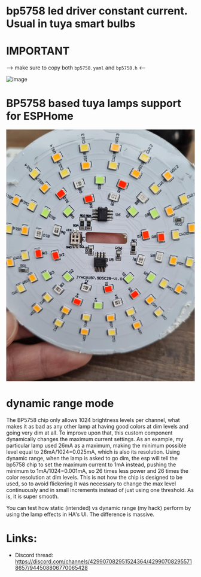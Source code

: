 # bp5758 led driver constant current. Usual in tuya smart bulbs
# IMPORTANT
--> make sure to copy both `bp5758.yaml` and `bp5758.h` <--

![image](https://esphome.io/_images/made-for-esphome-black-on-white.svg)
# BP5758 based tuya lamps support for ESPHome
![image](./lamp-example.jpeg)

# dynamic range mode

The BP5758 chip only allows 1024 brightness levels per channel, what makes it as bad as any other lamp at having good colors at dim levels and going very dim at all.
To improve upon that, this custom component dynamically changes the maximum current settings. As an example, my particular lamp used 26mA as a maximum, making the minimum possible level equal to 26mA/1024=0.025mA, which is also its resolution. Using dynamic range, when the lamp is asked to go dim, the esp will tell the bp5758 chip to set the maximum current to 1mA instead, pushing the minimum  to 1mA/1024=0.001mA, so 26 times less power and 26 times the color resolution at dim levels.
This is not how the chip is designed to be used, so to avoid flickering it was necessary to change the max level continuously and in small increments instead of just using one threshold. As is, it is super smooth.


You can test how static (intended) vs dynamic range (my hack) perform by using the lamp effects in HA's UI. The difference is massive.

# Links:

* Discord thread: https://discord.com/channels/429907082951524364/429907082955718657/944508806770065428
